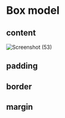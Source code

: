 ﻿# Box model

 ## content
![Screenshot (53)](https://github.com/FordPipatkittikul/LearningGit/assets/121902625/3d9646a3-1070-41f1-9c00-7542590d9a7e)
 ## padding

 ## border

 ## margin

 

